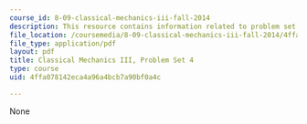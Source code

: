 ```yaml
---
course_id: 8-09-classical-mechanics-iii-fall-2014
description: This resource contains information related to problem set 4.
file_location: /coursemedia/8-09-classical-mechanics-iii-fall-2014/4ffa078142eca4a96a4bcb7a90bf0a4c_MIT8_09F14_pset4.pdf
file_type: application/pdf
layout: pdf
title: Classical Mechanics III, Problem Set 4
type: course
uid: 4ffa078142eca4a96a4bcb7a90bf0a4c

---
```

None